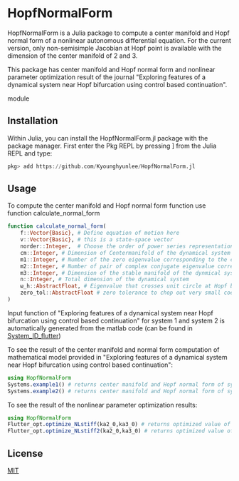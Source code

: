 # HopfNormalForm

HopfNormalForm is a Julia package to compute a center manifold and Hopf normal form of a nonlinear autonomous differential equation. For the current version, only non-semisimple Jacobian at Hopf point is available with the dimension of the center manifold of 2 and 3.

This package has center manifold and Hopf normal form and nonlinear parameter optimization result of the journal "Exploring features of a dynamical system near Hopf bifurcation using control based continuation".

module

## Installation

Within Julia, you can install the HopfNormalForm.jl package with the package manager. First enter the Pkg REPL by pressing ] from the Julia REPL and type:

```Julia
pkg> add https://github.com/Kyounghyunlee/HopfNormalForm.jl
```

## Usage
To compute the center manifold and Hopf normal form function use function calculate_normal_form

```Julia
function calculate_normal_form(
    f::Vector{Basic}, # Define equation of motion here
    v::Vector{Basic}, # this is a state-space vector
    norder::Integer,  # Choose the order of power series representation of Centermanifold
    cm::Integer, # Dimension of Centermanifold of the dynamical system
    m1::Integer, # Number of the zero eigenvalue corresponding to the center space of the Jacobian
    m2::Integer, # Number of pair of complex conjugate eigenvalue corresponding to the center space of the Jacobian
    m3::Integer, # Dimension of the stable manifold of the dynmical system
    n::Integer, # Total dimension of the dynamical system
    ω_h::AbstractFloat, # Eigenvalue that crosses unit circle at Hopf bifurcation point ± ω_h
    zero_tol::AbstractFloat # zero tolerance to chop out very small coeffs of symbolic computation
)
```
Input function of
"Exploring features of a dynamical system near Hopf bifurcation using control based continuation"
for system 1 and system 2 is automatically generated from the matlab code (can be found in [System_ID_flutter](https://github.com/Kyounghyunlee/System_ID_flutter))

To see the result of the center manifold and normal form computation of mathematical model provided in "Exploring features of a dynamical system near Hopf bifurcation using control based continuation":

```Julia
using HopfNormalForm
Systems.example1() # returns center manifold and Hopf normal form of system 1
Systems.example2() # returns center manifold and Hopf normal form of system 2
```

To see the result of the nonlinear parameter optimization results:

```Julia
using HopfNormalForm
Flutter_opt.optimize_NLstiff(ka2_0,ka3_0) # returns optimized value of nonlinear stifness of system 1 with initial searching point [ka2_0,ka3_0]
Flutter_opt.optimize_NLstiff2(ka2_0,ka3_0) # returns optimized value of nonlinear stifness of system 2 with initial searching point [ka2_0,ka3_0]
```

## License
[MIT](https://choosealicense.com/licenses/mit/)
